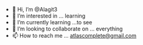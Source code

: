 - 👋 Hi, I’m @Alagit3
- 👀 I’m interested in ... learning
- 🌱 I’m currently learning ...to see
- 💞️ I’m looking to collaborate on ... everything
- 📫 How to reach me ... atlascomplete@gmail.com

<!---
Alagit3/Alagit3 is a ✨ special ✨ repository because its `README.md` (this file) appears on your GitHub profile.
You can click the Preview link to take a look at your changes.
--->
